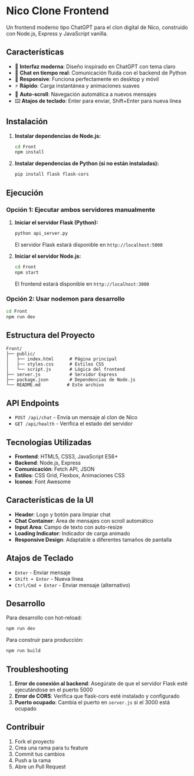 # Nico Clone Frontend

Un frontend moderno tipo ChatGPT para el clon digital de Nico, construido con Node.js, Express y JavaScript vanilla.

## Características

- 🎨 **Interfaz moderna**: Diseño inspirado en ChatGPT con tema claro
- 💬 **Chat en tiempo real**: Comunicación fluida con el backend de Python
- 📱 **Responsive**: Funciona perfectamente en desktop y móvil
- ⚡ **Rápido**: Carga instantánea y animaciones suaves
- 🔄 **Auto-scroll**: Navegación automática a nuevos mensajes
- ⌨️ **Atajos de teclado**: Enter para enviar, Shift+Enter para nueva línea

## Instalación

1. **Instalar dependencias de Node.js:**
   ```bash
   cd Front
   npm install
   ```

2. **Instalar dependencias de Python (si no están instaladas):**
   ```bash
   pip install flask flask-cors
   ```

## Ejecución

### Opción 1: Ejecutar ambos servidores manualmente

1. **Iniciar el servidor Flask (Python):**
   ```bash
   python api_server.py
   ```
   El servidor Flask estará disponible en `http://localhost:5000`

2. **Iniciar el servidor Node.js:**
   ```bash
   cd Front
   npm start
   ```
   El frontend estará disponible en `http://localhost:3000`

### Opción 2: Usar nodemon para desarrollo

```bash
cd Front
npm run dev
```

## Estructura del Proyecto

```
Front/
├── public/
│   ├── index.html      # Página principal
│   ├── styles.css      # Estilos CSS
│   └── script.js       # Lógica del frontend
├── server.js           # Servidor Express
├── package.json        # Dependencias de Node.js
└── README.md          # Este archivo
```

## API Endpoints

- `POST /api/chat` - Envía un mensaje al clon de Nico
- `GET /api/health` - Verifica el estado del servidor

## Tecnologías Utilizadas

- **Frontend**: HTML5, CSS3, JavaScript ES6+
- **Backend**: Node.js, Express
- **Comunicación**: Fetch API, JSON
- **Estilos**: CSS Grid, Flexbox, Animaciones CSS
- **Iconos**: Font Awesome

## Características de la UI

- **Header**: Logo y botón para limpiar chat
- **Chat Container**: Área de mensajes con scroll automático
- **Input Area**: Campo de texto con auto-resize
- **Loading Indicator**: Indicador de carga animado
- **Responsive Design**: Adaptable a diferentes tamaños de pantalla

## Atajos de Teclado

- `Enter` - Enviar mensaje
- `Shift + Enter` - Nueva línea
- `Ctrl/Cmd + Enter` - Enviar mensaje (alternativo)

## Desarrollo

Para desarrollo con hot-reload:

```bash
npm run dev
```

Para construir para producción:

```bash
npm run build
```

## Troubleshooting

1. **Error de conexión al backend**: Asegúrate de que el servidor Flask esté ejecutándose en el puerto 5000
2. **Error de CORS**: Verifica que flask-cors esté instalado y configurado
3. **Puerto ocupado**: Cambia el puerto en `server.js` si el 3000 está ocupado

## Contribuir

1. Fork el proyecto
2. Crea una rama para tu feature
3. Commit tus cambios
4. Push a la rama
5. Abre un Pull Request 